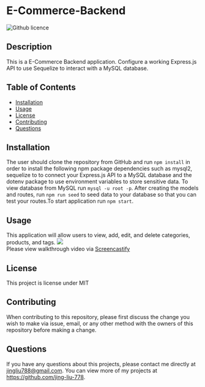 # E-Commerce-Backend

  ![Github licence](http://img.shields.io/badge/license-MIT-blue.svg)
  
  
  ## Description 
  This is a E-Commerce Backend application. Configure a working Express.js API to use Sequelize to interact with a MySQL database. 

  ## Table of Contents
  * [Installation](#installation)
  * [Usage](#usage)
  * [License](#license)
  * [Contributing](#contributing)
  * [Questions](#questions)
  
  ## Installation 
  The user should clone the repository from GitHub and run `npm install` in order to install the following npm package dependencies such as  mysql2, sequelize to to connect your Express.js API to a MySQL database and the dotenv package to use environment variables to store sensitive data. To view database from MySQL run `mysql -u root -p`. After creating the models and routes, run `npm run seed` to seed data to your database so that you can test your routes.To start application run `npm start`.

  ## Usage 
  This application will allow users to view, add, edit, and delete categories, products, and tags. <img src="./Assets/walkthrough video.gif"><br>Please view walkthrough video via  [Screencastify](https://drive.google.com/file/d/1JXePk3vUsSGxkpCqESVRID-5ZFI8kMI_/view)<br>
  
  
  ## License 
  This project is license under MIT
  
  ## Contributing 
  When contributing to this repository, please first discuss the change you wish to make via issue, email, or any other method with the owners of this repository before making a change.
  
  ## Questions
  If you have any questions about this projects, please contact me directly at jingliu788@gmail.com. You can view more of my projects at https://github.com/jing-liu-778.
